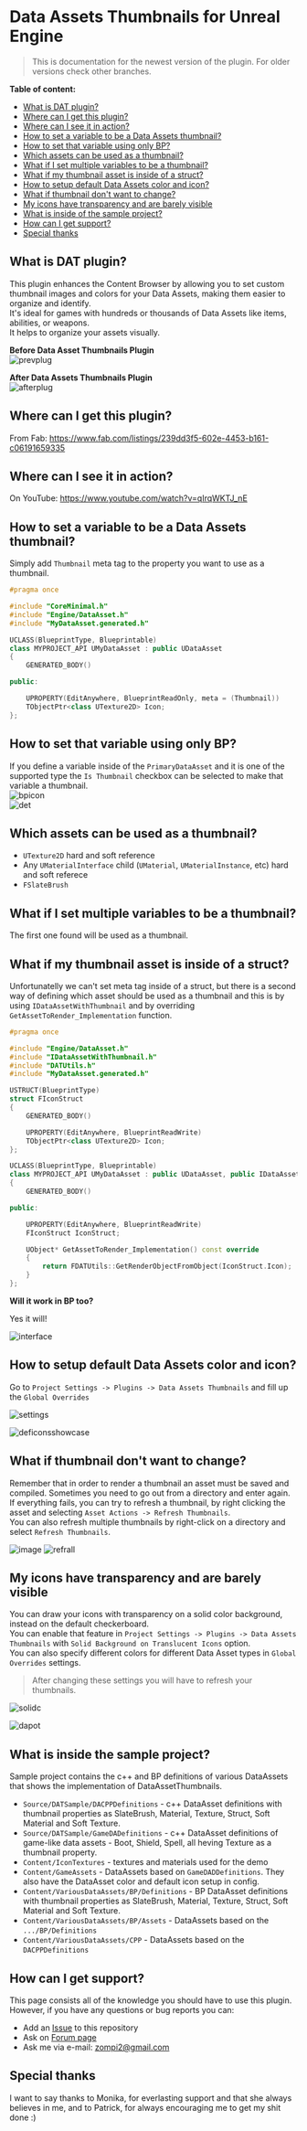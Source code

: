 # Data Assets Thumbnails for Unreal Engine

> This is documentation for the newest version of the plugin. For older versions check other branches.

**Table of content:**
- [What is DAT plugin?](#what-is-dat-plugin)
- [Where can I get this plugin?](#where-can-i-get-this-plugin)
- [Where can I see it in action?](#where-can-i-see-it-in-action)
- [How to set a variable to be a Data Assets thumbnail?](#how-to-set-a-variable-to-be-a-data-assets-thumbnail)
- [How to set that variable using only BP?](#how-to-set-that-variable-using-only-bp)
- [Which assets can be used as a thumbnail?](#which-assets-can-be-used-as-a-thumbnail)
- [What if I set multiple variables to be a thumbnail?](#what-if-i-set-multiple-variables-to-be-a-thumbnail)
- [What if my thumbnail asset is inside of a struct?](#what-if-my-thumbnail-asset-is-inside-of-a-struct)
- [How to setup default Data Assets color and icon?](#how-to-setup-default-data-assets-color-and-icon)
- [What if thumbnail don't want to change?](#what-if-thumbnail-dont-want-to-change)
- [My icons have transparency and are barely visible](#my-icons-have-transparency-and-are-barely-visible)
- [What is inside of the sample project?](#what-is-inside-the-sample-project)
- [How can I get support?](#how-can-i-get-support)
- [Special thanks](#special-thanks)

## What is DAT plugin?

This plugin enhances the Content Browser by allowing you to set custom thumbnail images and colors for your Data Assets, making them easier to organize and identify.  
It's ideal for games with hundreds or thousands of Data Assets like items, abilities, or weapons.  
It helps to organize your assets visually.
  
**Before Data Asset Thumbnails Plugin**  
![prevplug](https://github.com/user-attachments/assets/33402349-039e-4464-b993-8985539842fe)

**After Data Assets Thumbnails Plugin**  
![afterplug](https://github.com/user-attachments/assets/0ab33713-d906-4003-95d9-b9b4e04fa55a)
  
## Where can I get this plugin?  

From Fab: https://www.fab.com/listings/239dd3f5-602e-4453-b161-c06191659335

## Where can I see it in action?  

On YouTube: https://www.youtube.com/watch?v=qIrqWKTJ_nE

## How to set a variable to be a Data Assets thumbnail?  

Simply add `Thumbnail` meta tag to the property you want to use as a thumbnail.

```cpp
#pragma once

#include "CoreMinimal.h"
#include "Engine/DataAsset.h"
#include "MyDataAsset.generated.h"

UCLASS(BlueprintType, Blueprintable)
class MYPROJECT_API UMyDataAsset : public UDataAsset
{
	GENERATED_BODY()

public:

	UPROPERTY(EditAnywhere, BlueprintReadOnly, meta = (Thumbnail))
	TObjectPtr<class UTexture2D> Icon;
};
```

## How to set that variable using only BP?  

If you define a variable inside of the `PrimaryDataAsset` and it is one of the supported type the `Is Thumbnail` checkbox can be selected to make that variable a thumbnail.  
![bpicon](https://github.com/user-attachments/assets/4aa7385d-382e-4401-9cba-5862e0d5c438)  
![det](https://github.com/user-attachments/assets/ce216e1b-692c-46bf-b01f-9f39a7a7059e)  

## Which assets can be used as a thumbnail?

* `UTexture2D` hard and soft reference
* Any `UMaterialInterface` child (`UMaterial`, `UMaterialInstance`, etc) hard and soft referece
* `FSlateBrush`

## What if I set multiple variables to be a thumbnail?  
The first one found will be used as a thumbnail.  

## What if my thumbnail asset is inside of a struct?  
Unfortunatelly we can't set meta tag inside of a struct, but there is a second way of defining which asset should be used as a thumbnail and this is by using `IDataAssetWithThumbnail` and by overriding `GetAssetToRender_Implementation` function.

```cpp
#pragma once

#include "Engine/DataAsset.h"
#include "IDataAssetWithThumbnail.h"
#include "DATUtils.h"
#include "MyDataAsset.generated.h"

USTRUCT(BlueprintType)
struct FIconStruct
{
	GENERATED_BODY()

	UPROPERTY(EditAnywhere, BlueprintReadWrite)
	TObjectPtr<class UTexture2D> Icon;
};

UCLASS(BlueprintType, Blueprintable)
class MYPROJECT_API UMyDataAsset : public UDataAsset, public IDataAssetWithThumbnail
{
	GENERATED_BODY()

public:

	UPROPERTY(EditAnywhere, BlueprintReadWrite)
	FIconStruct IconStruct;

	UObject* GetAssetToRender_Implementation() const override
	{
		return FDATUtils::GetRenderObjectFromObject(IconStruct.Icon);
	}
};
```

**Will it work in BP too?**

Yes it will!

![interface](https://github.com/user-attachments/assets/b49b0948-0e72-4b31-8411-55ece09130f2)

## How to setup default Data Assets color and icon?  

Go to `Project Settings -> Plugins -> Data Assets Thumbnails` and fill up the `Global Overrides`

![settings](https://github.com/user-attachments/assets/11150854-2931-4b45-b197-2c4a61d97cb1)

![deficonsshowcase](https://github.com/user-attachments/assets/237c725a-fbf2-4e94-a5b9-ba96c93b3d3d)

## What if thumbnail don't want to change?  

Remember that in order to render a thumbnail an asset must be saved and compiled. Sometimes you need to go out from a directory and enter again.  
If everything fails, you can try to refresh a thumbnail, by right clicking the asset and selecting `Asset Actions -> Refresh Thumbnails`.  
You can also refresh multiple thumbnails by right-click on a directory and select `Refresh Thumbnails`.  

![image](https://github.com/user-attachments/assets/68c3146b-8682-4945-81d8-6391142f6ab4) ![refrall](https://github.com/user-attachments/assets/793f7df5-aeea-4593-8234-5340f6c329ab)  

## My icons have transparency and are barely visible

You can draw your icons with transparency on a solid color background, instead on the default checkerboard.  
You can enable that feature in `Project Settings -> Plugins -> Data Assets Thumbnails` with `Solid Background on Translucent Icons` option.  
You can also specify different colors for different Data Asset types in `Global Overrides` settings.  
> After changing these settings you will have to refresh your thumbnails.

![solidc](https://github.com/user-attachments/assets/ac0e9edc-974a-4e7d-8dad-9cbb01d0781c)

![dapot](https://github.com/user-attachments/assets/0a23b637-9499-40a2-8ef8-d7c891caf7e2)

## What is inside the sample project?

Sample project contains the c++ and BP definitions of various DataAssets that shows the implementation of DataAssetThumbnails.  
* `Source/DATSample/DACPPDefinitions` - c++ DataAsset definitions with thumbnail properties as SlateBrush, Material, Texture, Struct, Soft Material and Soft Texture.
* `Source/DATSample/GameDADefinitions` - c++ DataAsset definitions of game-like data assets - Boot, Shield, Spell, all heving Texture as a thumbnail property.
* `Content/IconTextures` - textures and materials used for the demo
* `Content/GameAssets` - DataAssets based on `GameDADDefinitions`. They also have the DataAsset color and default icon setup in config.
* `Content/VariousDataAssets/BP/Definitions` - BP DataAsset definitions with thumbnail properties as SlateBrush, Material, Texture, Struct, Soft Material and Soft Texture.
* `Content/VariousDataAssets/BP/Assets` - DataAssets based on the `.../BP/Definitions`
* `Content/VariousDataAssets/CPP` - DataAssets based on the `DACPPDefinitions`

## How can I get support?  

This page consists all of the knowledge you should have to use this plugin.  
However, if you have any questions or bug reports you can:
* Add an [Issue](https://github.com/zompi2/DataAssetsThumbnailsSampleProject/issues) to this repository
* Ask on [Forum page](https://forums.unrealengine.com/t/damian-nowakowski-data-assets-thumbnails/2448537)
* Ask me via e-mail: zompi2@gmail.com

## Special thanks 

I want to say thanks to Monika, for everlasting support and that she always believes in me, and to Patrick, for always encouraging me to get my shit done :)
